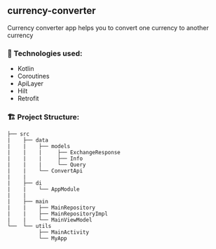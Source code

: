 ## currency-converter

Currency converter app helps you to convert one currency to another currency

### 🔨 Technologies used:
- Kotlin
- Coroutines
- ApiLayer
- Hilt
- Retrofit

### 🏗️ Project Structure: 

````
├── src
|    ├── data
|    |    ├── models
|    |    |     ├── ExchangeResponse
|    |    |     ├── Info
|    |    |     └── Query
|    |    └── ConvertApi
|    |
|    ├── di
|    |    └── AppModule
|    |
|    ├── main
|    |    ├── MainRepository
|    |    ├── MainRepositoryImpl
|    |    └── MainViewModel
└──  └── utils
          ├── MainActivity
          └── MyApp
